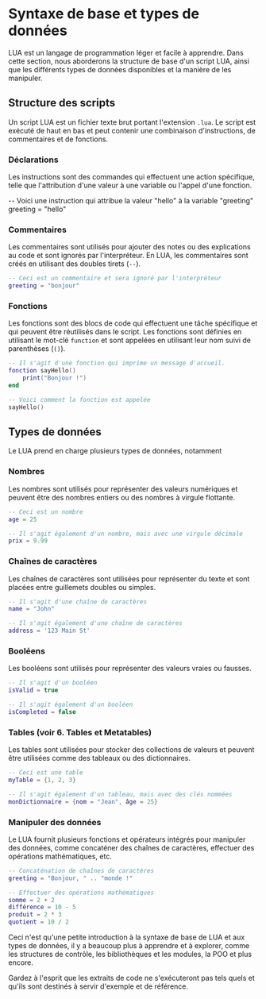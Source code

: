 # Syntaxe de base et types de données

LUA est un langage de programmation léger et facile à apprendre. Dans cette section, nous aborderons la structure de base d'un script LUA, ainsi que les différents types de données disponibles et la manière de les manipuler.

## Structure des scripts
Un script LUA est un fichier texte brut portant l'extension `.lua`. Le script est exécuté de haut en bas et peut contenir une combinaison d'instructions, de commentaires et de fonctions.

### Déclarations
Les instructions sont des commandes qui effectuent une action spécifique, telle que l'attribution d'une valeur à une variable ou l'appel d'une fonction. 

-- Voici une instruction qui attribue la valeur "hello" à la variable "greeting"
greeting = "hello"

### Commentaires
Les commentaires sont utilisés pour ajouter des notes ou des explications au code et sont ignorés par l'interpréteur. En LUA, les commentaires sont créés en utilisant des doubles tirets (`--`).
```lua
-- Ceci est un commentaire et sera ignoré par l'interpréteur
greeting = "bonjour"
```
### Fonctions
Les fonctions sont des blocs de code qui effectuent une tâche spécifique et qui peuvent être réutilisés dans le script. Les fonctions sont définies en utilisant le mot-clé `function` et sont appelées en utilisant leur nom suivi de parenthèses (`()`).
```lua
-- Il s'agit d'une fonction qui imprime un message d'accueil.
fonction sayHello()
    print("Bonjour !")
end

-- Voici comment la fonction est appelée
sayHello()
```

## Types de données
Le LUA prend en charge plusieurs types de données, notamment

### Nombres
Les nombres sont utilisés pour représenter des valeurs numériques et peuvent être des nombres entiers ou des nombres à virgule flottante.
```lua
-- Ceci est un nombre
age = 25

-- Il s'agit également d'un nombre, mais avec une virgule décimale
prix = 9.99
```
### Chaînes de caractères
Les chaînes de caractères sont utilisées pour représenter du texte et sont placées entre guillemets doubles ou simples.
```lua
-- Il s'agit d'une chaîne de caractères
name = "John"

-- Il s'agit également d'une chaîne de caractères
address = '123 Main St'
```
### Booléens
Les booléens sont utilisés pour représenter des valeurs vraies ou fausses.
```lua
-- Il s'agit d'un booléen
isValid = true

-- Il s'agit également d'un booléen
isCompleted = false
```
### Tables (voir 6. Tables et Metatables)
Les tables sont utilisées pour stocker des collections de valeurs et peuvent être utilisées comme des tableaux ou des dictionnaires.
```lua
-- Ceci est une table
myTable = {1, 2, 3}

-- Il s'agit également d'un tableau, mais avec des clés nommées
monDictionnaire = {nom = "Jean", âge = 25}
```
### Manipuler des données
Le LUA fournit plusieurs fonctions et opérateurs intégrés pour manipuler des données, comme concaténer des chaînes de caractères, effectuer des opérations mathématiques, etc.
```lua
-- Concaténation de chaînes de caractères
greeting = "Bonjour, " .. "monde !"

-- Effectuer des opérations mathématiques
somme = 2 + 2
différence = 10 - 5
produit = 2 * 3
quotient = 10 / 2
```
Ceci n'est qu'une petite introduction à la syntaxe de base de LUA et aux types de données, il y a beaucoup plus à apprendre et à explorer, comme les structures de contrôle, les bibliothèques et les modules, la POO et plus encore.

Gardez à l'esprit que les extraits de code ne s'exécuteront pas tels quels et qu'ils sont destinés à servir d'exemple et de référence.